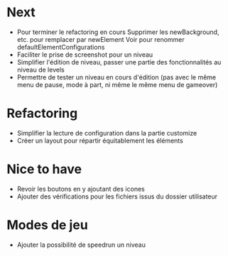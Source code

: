 # Next
* Pour terminer le refactoring en cours
  Supprimer les newBackground, etc. pour remplacer par newElement
  Voir pour renommer defaultElementConfigurations
* Faciliter le prise de screenshot pour un niveau
* Simplifier l'édition de niveau, passer une partie des fonctionnalités au niveau de levels
* Permettre de tester un niveau en cours d'édition (pas avec le même menu de pause, mode à part, ni
  même le même menu de gameover)

# Refactoring
* Simplifier la lecture de configuration dans la partie customize
* Créer un layout pour répartir équitablement les éléments

# Nice to have
* Revoir les boutons en y ajoutant des icones
* Ajouter des vérifications pour les fichiers issus du dossier utilisateur

# Modes de jeu
* Ajouter la possibilité de speedrun un niveau

